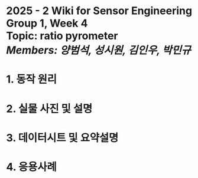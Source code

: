 # 2025 - 2 Wiki for Sensor Engineering Group 1, Week 4 <br/> Topic: ratio pyrometer <br/> *Members: 양범석, 성시원, 김인우, 박민규*
# 1. 동작 원리
# 2. 실물 사진 및 설명
# 3. 데이터시트 및 요약설명
# 4. 응용사례
